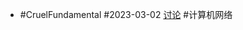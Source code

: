 - #CruelFundamental #2023-03-02 [讨论](https://github.com/CYZH1307/CruelFundamental/tree/main/homework/202303/02) #计算机网络